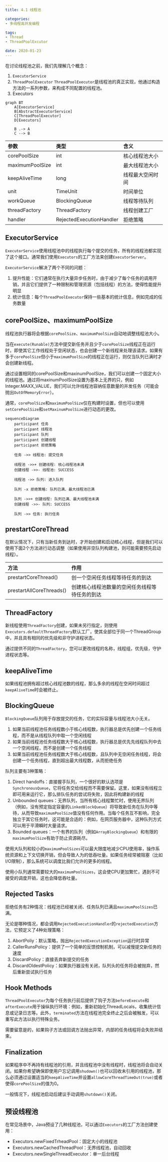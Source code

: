 ```yaml
---
title: 4.1 线程池

categories:
- 多线程高并发编程

tags:
- Thread
- ThreadPoolExcutor

date: 2020-01-23
---
```


在讨论线程池之前，我们先理解几个概念：
1. `ExecutorService`
1. `ThreadPoolExecutor`
    `ThreadPoolExecutor`是线程池的真正实现，他通过构造方法的一系列参数，来构成不同配置的线程池。
1. Executors

```mermaid
graph BT
    A[ExecutorService]
    B[AbstractExecutorService]
    C[ThreadPoolExecutor]
    D[Executors]

    B .-> A
    C --> B
```

| 参数 | 类型 | 含义 |
| :- | :- | :- |
| corePoolSize | int | 	核心线程池大小 |
| maximumPoolSize | int | 最大线程池大小 |
| keepAliveTime | long | 线程最大空闲时间 |
| unit | TimeUnit | 时间单位 |
| workQueue | BlockingQueue<Runnable> | 线程等待队列 |
| threadFactory | ThreadFactory | 线程创建工厂 |
| handler | RejectedExecutionHandler | 拒绝策略 |

## ExecutorService
`ExecutorService`使用线程池中的线程执行每个提交的任务，所有的线程池都实现了这个接口。通常我们使用`Executors`的工厂方法来创建`ExecutorServer`。

`ExecutorService`解决了两个不同的问题：
1. 提升性能：它们通常在执行大量异步任务时，由于减少了每个任务的调用开销，并且它们提供了一种限制和管理资源（包括线程）的方法，使得性能提升明显
1. 统计信息：每个`ThreadPoolExecutor`保持一些基本的统计信息，例如完成的任务数量


## corePoolSize、maximumPoolSize
线程池执行器将会根据`corePoolSize`、`maximumPoolSize`自动地调整线程池大小。

当在`execute(Runable)`方法中提交新任务并且少于`corePoolSize`线程正在运行时，即使其它工作线程处于空闲状态，也会创建一个新线程来处理该请求。如果有多于`corePoolSize`但小于`maximumPoolSize`的线程正在运行，则仅当队列已满时才会创建新线程。

通过设置相同的corePoolSize和maxinumPoolSize，我们可以创建一个固定大小的线程池。通过将maxinumPoolSize设置为基本上无界的只，例如Integer.MAXX_VALUE，我们可以允许线程池容纳任意数量的并发任务（可能会抛出`OutOfMemoryError`）。

通常，`corePoolSize`和`maximumPoolSize`仅在构建时设置，但也可以使用`setCorePoolSize`和`setMaxinumPoolSize`进行动态的更改。

```mermaid
sequenceDiagram
    participant 任务
    participant 线程池
    participant 队列
    participant 创建线程
    participant 拒绝策略

    任务 ->> 线程池: 提交任务

    线程池 ->>+ 创建线程: 核心线程池未满
    创建线程 ->>- 线程池: SUCCESS

    线程池 ->> 队列: 进入队列

    队列 -x 拒绝策略: 队列已满、最大线程池已满

    队列 ->>+ 创建线程: 队列已满、最大线程池未满
    创建线程 ->>- 队列: SUCCESS

    队列 ->> 任务: 执行任务
```

## prestartCoreThread
在默认情况下，只有当新任务到达时，才开始创建和启动核心线程，但是我们可以使用下面2个方法进行动态调整（如果使用非空队列构建池，则可能需要预先启动线程）。

| 方法 | 作用 |
| :-- | :-- |
| prestartCoreThread() | 创一个空闲任务线程等待任务的到达 |
| prestartAllCoreThreads() | 创建核心线程池数量的空闲任务线程等待任务的到达 |

## ThreadFactory
新线程使用`ThreadFactory`创建，如果未另行指定，则使用`Executors.defaultThreadFactory`默认工厂，使其全部位于同一个ThreadGroup中，并且具有相同的优先级和非守护进程状态。

通过提供不同的`ThreadFactory`，您可以更改线程的名称，线程组，优先级，守护进程状态等。

## keepAliveTime
如果线程池拥有超过核心线程池数的线程，那么多余的线程在空闲时间超过`keepAliveTime`时会被终止。

## BlockingQueue
`BlockingQueue`队列用于存放提交的任务，它的实际容量与线程池大小无关。
1. 如果当前线程池任务线程数小于核心线程数，执行器总是优先创建一个任务线程，而不是从线程队列中取一个空闲线程
1. 如果当前线程池任务线程数大于核心线程数，执行器总是优先先线程队列中去一个空闲线程，而不是创建一个任务线程
1. 如果当前线程池任务线程数大于核心线程数，且队列中无空闲任务线程，将会创建一个任务线程，直到超出最大线程数，从而拒绝任务

队列主要有3种策略：
1. Direct handoffs：直接握手队列，一个很好的默认选项是`SynchronousQueue`，它将任务交给线程而不需要保留。这里，如果没有线程立即可用来运行它，那么排队任务的尝试将失败，因此将构建新的线程
1. Unbounded queues：无界队列，当所有核心线程繁忙时，使用无界队列（例如，没有预定指定容量的`LinkedBlockQueue`）将导致新任务在队列中等待，从而导致`maximumPoolSize`值没有任何作用。当每个任务互不影响，完全独立于其它任务时，这可能是合适的：例如，在网页服务器中，这种队列方式可以用于平滑瞬时大量请求。
1. Bounded queues：一个有界的队列（例如`ArrayBlockingQueue`）和有限的`maximumPoolSize`有助于防止资源耗尽。

使用大队列和较小的`maximumPoolSizes`可以最大限度地减少CPU使用率，操作系统资源和上下文切换开销，但会导致人为的低吞吐量。如果任务经常被阻塞（比如I/O限制），那么系统可以调度比我们允许的更多的线程。

使用小队列通常需要较大的`maximumPoolSizes`，这会使CPU更加繁忙，遇到不可接受的调度开销，这也会降低吞吐量。

## Rejected Tasks
拒绝任务有2种情况：线程池已经被关闭、任务队列已满且`maximumPoolSizes`已满。

无论是哪种情况，都会调用`RejectedExecutionHandler`的`rejectedExecution`方法，它预定义了4种处理策略：
1. AbortPoliy：默认策略，抛出`RejectedExecutionException`运行时异常
1. CallerRunsPolicy：提供了一个简单的反馈控制机制，可以减慢提交新任务的速度
1. DiscardPolicy：直接丢弃新提交的任务
1. DiscardOldestPolicy：如果执行器没有关闭，队列头的任务将会被抛弃，然后重新尝试执行任务

## Hook Methods
`ThreadPoolExecutor`为每个任务执行前后提供了钩子方法`beforeExecute`和`afterExecute`用于操纵执行环境：例如，重新初始化ThreadLocals，收集统计信息或记录日志等。此外，`terminated`方法在线程池完全终止之后会被触发，可以重写此方法以执行特殊业务。

需要留意是的，如果钩子方法或回调方法抛出异常，内部的任务线程将会失败并结束。

## Finalization
如果程序中不再持有线程池的引用，并且线程池中没有线程时，线程池将会自动关闭。如果你希望确保即使用户忘记调用`shudown()`也可以回收未引用的线程池，那么必须通过设置适当的`keepAliveTime`并设置`allowCoreThreadTimeOut(true)`或者使得`corePoolSize`的值为0。

一般情况下，线程池启动后建议手动调用`shutdown()`关闭。

## 预设线程池
在常见场景中，Java预设了几种线程池，可以通过`Executors`的工厂方法创建使用：
- Executors.newFixedTrheadPool：固定大小的线程池
- Executors.newCachedThreadPool：无界线程池，自动回收
- Executors.newSingleThreadExecutor：单一后台线程 

